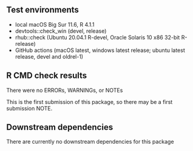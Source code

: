 ## Test environments
* local macOS Big Sur 11.6, R 4.1.1
* devtools::check_win (devel, release)
* rhub::check (Ubuntu 20.04.1 R-devel, Oracle Solaris 10 x86 32-bit R-release)
* GitHub actions (macOS latest, windows latest release; ubuntu latest release, devel and oldrel-1)

## R CMD check results
There were no ERRORs, WARNINGs, or NOTEs

This is the first submission of this package, so there may be a first submission NOTE.

## Downstream dependencies
There are currently no downstream dependencies for this package
